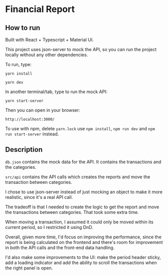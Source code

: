 # Financial Report

## How to run

Built with React + Typescript + Material UI.
 
This project uses json-server to mock the API, so you can run the project locally without any other dependencies.

To run, type:

``yarn install``

``yarn dev``

In another terminal/tab, type to run the mock API:

``yarn start-server``

Then you can open in your browser:

`http://localhost:3000/`

To use with npm, delete `yarn.lock` use `npm install`, `npm run dev` and `npm run start-server` instead.

## Description

`db.json` contains the mock data for the API. It contains the transactions and the categories.

`src/api` contains the API calls which creates the reports and move the transaction between categories.

I chose to use json-server instead of just mocking an object to make it more realistic, since it's a real API call.

The tradeoff is that I needed to create the logic to get the report and move the transactions between categories. 
That took some extra time.

When moving a transaction, I assumed it could only be moved within its current period, so I restricted it using DnD.

Overall, given more time, I'd focus on improving the performance, since the report is being calculated on the frontend and there's room for improvement in both the API calls and the front-end data handling.

I'd also make some improvements to the UI: make the period header sticky, add a loading indicator and add the ability to scroll the transactions when the right panel is open.
